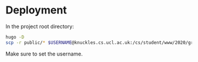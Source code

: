 # Deployment

In the project root directory:
``` sh
hugo -D
scp -r public/* $USERNAME@knuckles.cs.ucl.ac.uk:/cs/student/www/2020/group26
```
Make sure to set the username.

